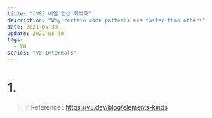 ```yaml
---
title: "[V8] 배열 연산 최적화"
description: "Why certain code patterns are faster than others"
date: 2021-05-30
update: 2021-05-30
tags:
  - V8
series: "V8 Internals"
---
```

# 1.
> 💡 Reference : https://v8.dev/blog/elements-kinds
